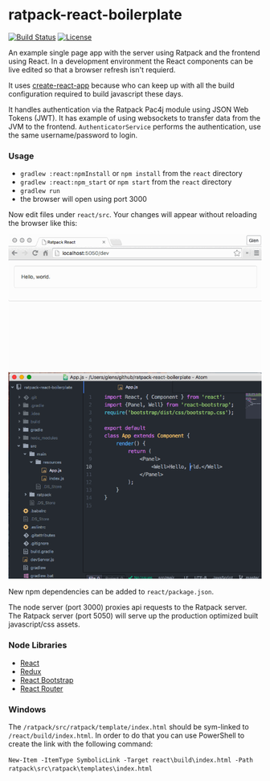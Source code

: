 ratpack-react-boilerplate
=====================

[![Build Status](https://travis-ci.org/gschrader/ratpack-react-boilerplate.svg?branch=master)](https://travis-ci.org/gschrader/ratpack-react-boilerplate)
[![License](https://img.shields.io/github/license/gschrader/ratpack-react-boilerplate.svg)](https://raw.githubusercontent.com/gschrader/ratpack-react-boilerplate/master/LICENSE)

An example single page app with the server using Ratpack and the frontend using React. In a development environment the React components can be live edited so that a browser refresh isn't requierd.

It uses [create-react-app](https://github.com/facebookincubator/create-react-app) because who can keep up with all the build configuration required to build javascript these days.

It handles authentication via the Ratpack Pac4j module using JSON Web Tokens (JWT). It has example of using websockets to transfer data from the JVM to the frontend. `AuthenticatorService` performs the authentication, use the same username/password to login.

### Usage

* `gradlew :react:npmInstall` or `npm install` from the `react` directory
* `gradlew :react:npm_start` or `npm start` from the `react` directory
* `gradlew run`
* the browser will open using port 3000

Now edit files under `react/src`.
Your changes will appear without reloading the browser like this:

![Demo](./demo.gif)

New npm dependencies can be added to `react/package.json`.

The node server (port 3000) proxies api requests to the Ratpack server.
The Ratpack server (port 5050) will serve up the production optimized built javascript/css assets.

### Node Libraries
 * [React](https://github.com/facebook/react)
 * [Redux](https://github.com/reactjs/redux)
 * [React Bootstrap](Https://github.com/react-bootstrap/react-bootstrap)
 * [React Router](https://github.com/reactjs/react-router)


### Windows ###
The `/ratpack/src/ratpack/template/index.html` should be sym-linked to `/react/build/index.html`. In order to do that you can use PowerShell to create the link with the following command:

`
New-Item -ItemType SymbolicLink -Target react\build\index.html -Path ratpack\src\ratpack\templates\index.html
`
